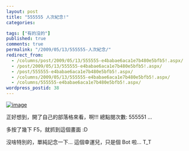 ```yaml
---
layout: post
title: "555555 人次紀念!"
categories:

tags: ["有的沒的"]
published: true
comments: true
permalink: "/2009/05/13/555555-人次紀念/"
redirect_from:
  - /columns/post/2009/05/13/555555-e4babae6aca1e7b480e5bfb5!.aspx/
  - /post/2009/05/13/555555-e4babae6aca1e7b480e5bfb5!.aspx/
  - /post/555555-e4babae6aca1e7b480e5bfb5!.aspx/
  - /columns/2009/05/13/555555-e4babae6aca1e7b480e5bfb5!.aspx/
  - /columns/555555-e4babae6aca1e7b480e5bfb5!.aspx/
wordpress_postid: 38
---
```


[![image](/wp-content/be-files/WindowsLiveWriter/555555_DBB7/image_thumb.png)](/wp-content/be-files/WindowsLiveWriter/555555_DBB7/image_2.png)

正好想到，開了自己的部落格來看，啊!!! 總點閱次數: 555551 ...

多按了幾下 F5，就抓到這個畫面 :D

沒啥特別的，單純記念一下... 這個幸運兒，只是個 Bot 啦... T_T
